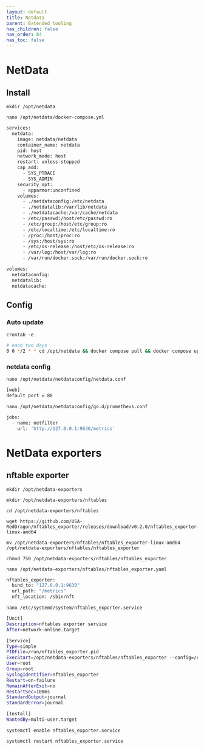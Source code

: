 ```yaml
---
layout: default 
title: Netdata
parent: Extended tooling
has_children: false
nav_order: 84
has_toc: false
---
```


# NetData

## Install

`mkdir /opt/netdata`

`nano /opt/netdata/docker-compose.yml`

```bash
services:
  netdata:
    image: netdata/netdata
    container_name: netdata
    pid: host
    network_mode: host
    restart: unless-stopped
    cap_add:
      - SYS_PTRACE
      - SYS_ADMIN
    security_opt:
      - apparmor:unconfined
    volumes:
      - ./netdataconfig:/etc/netdata
      - ./netdatalib:/var/lib/netdata
      - ./netdatacache:/var/cache/netdata
      - /etc/passwd:/host/etc/passwd:ro
      - /etc/group:/host/etc/group:ro
      - /etc/localtime:/etc/localtime:ro
      - /proc:/host/proc:ro
      - /sys:/host/sys:ro
      - /etc/os-release:/host/etc/os-release:ro
      - /var/log:/host/var/log:ro
      - /var/run/docker.sock:/var/run/docker.sock:ro

volumes:
  netdataconfig:
  netdatalib:
  netdatacache:
```

## Config

### Auto update

`crontab -e`

```bash
# each two days
0 0 */2 * * cd /opt/netdata && docker compose pull && docker compose up --force-recreate --build -d > /var/log/netdata_update.log 2>&1
```

### netdata config

`nano /opt/netdata/netdataconfig/netdata.conf`

```bash
[web]
default port = 80
```

`nano /opt/netdata/netdataconfig/go.d/prometheus.conf`

```bash
jobs:
  - name: netfilter
    url: 'http://127.0.0.1:9630/metrics'
```



# NetData exporters

## nftable exporter

`mkdir /opt/netdata-exporters`

`mkdir /opt/netdata-exporters/nftables`

```
cd /opt/netdata-exporters/nftables

wget https://github.com/USA-RedDragon/nftables_exporter/releases/download/v0.2.0/nftables_exporter-linux-amd64

mv /opt/netdata-exporters/nftables/nftables_exporter-linux-amd64 /opt/netdata-exporters/nftables/nftables_exporter

chmod 750 /opt/netdata-exporters/nftables/nftables_exporter
```

`nano /opt/netdata-exporters/nftables/nftables_exporter.yaml`

```bash
nftables_exporter:
  bind_to: "127.0.0.1:9630"
  url_path: "/metrics"
  nft_location: /sbin/nft
```

`nano /etc/systemd/system/nftables_exporter.service`

```bash
[Unit]
Description=nftables exporter service
After=network-online.target

[Service]
Type=simple
PIDFile=/run/nftables_exporter.pid
ExecStart=/opt/netdata-exporters/nftables/nftables_exporter --config=/opt/netdata-exporters/nftables/nftables_exporter.yaml
User=root
Group=root
SyslogIdentifier=nftables_exporter
Restart=on-failure
RemainAfterExit=no
RestartSec=100ms
StandardOutput=journal
StandardError=journal

[Install]
WantedBy=multi-user.target
```

`systemctl enable nftables_exporter.service`

`systemctl restart nftables_exporter.service`